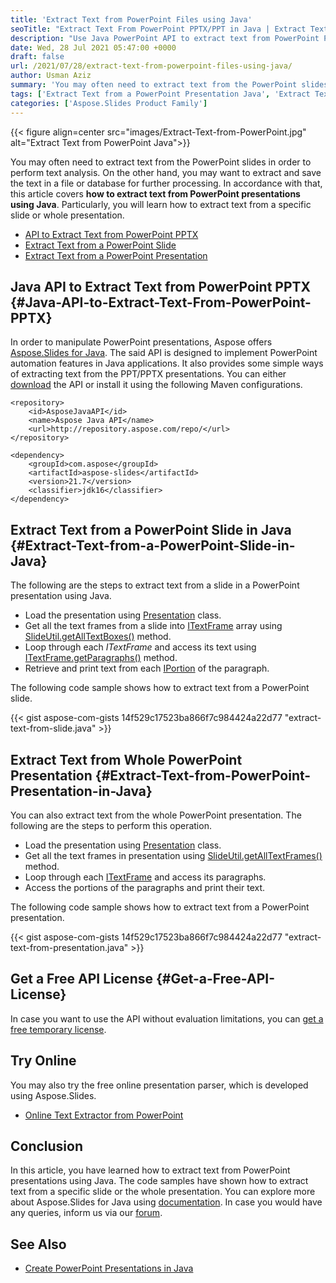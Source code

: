 ```yaml
---
title: 'Extract Text from PowerPoint Files using Java'
seoTitle: "Extract Text From PowerPoint PPTX/PPT in Java | Extract Text from Slides"
description: "Use Java PowerPoint API to extract text from PowerPoint PPTX/PPT presentations in Java. Extract text from a specific slide of from the whole presentation."
date: Wed, 28 Jul 2021 05:47:00 +0000
draft: false
url: /2021/07/28/extract-text-from-powerpoint-files-using-java/
author: Usman Aziz
summary: 'You may often need to extract text from the PowerPoint slides in order to perform text analysis. On the other hand, you may want to extract and save the text in a file or database for further processing. In accordance with that, this article covers **how to extract text from PowerPoint presentations using Java**. Particularly, you will learn how to extract text from a specific slide or whole presentation.'
tags: ['Extract Text from a PowerPoint Presentation Java', 'Extract Text from a PowerPoint Slide Java', 'Java API to Extract Text from PowerPoint PPTX']
categories: ['Aspose.Slides Product Family']
---
```




{{< figure align=center src="images/Extract-Text-from-PowerPoint.jpg" alt="Extract Text from PowerPoint Java">}}


You may often need to extract text from the PowerPoint slides in order to perform text analysis. On the other hand, you may want to extract and save the text in a file or database for further processing. In accordance with that, this article covers **how to extract text from PowerPoint presentations using Java**. Particularly, you will learn how to extract text from a specific slide or whole presentation.

*   [API to Extract Text from PowerPoint PPTX][1]
*   [Extract Text from a PowerPoint Slide][2]
*   [Extract Text from a PowerPoint Presentation][3]

## Java API to Extract Text from PowerPoint PPTX {#Java-API-to-Extract-Text-From-PowerPoint-PPTX}

In order to manipulate PowerPoint presentations, Aspose offers [Aspose.Slides for Java][4]. The said API is designed to implement PowerPoint automation features in Java applications. It also provides some simple ways of extracting text from the PPT/PPTX presentations. You can either [download][5] the API or install it using the following Maven configurations.

```
<repository>
    <id>AsposeJavaAPI</id>
    <name>Aspose Java API</name>
    <url>http://repository.aspose.com/repo/</url>
</repository>
```
```
<dependency>
    <groupId>com.aspose</groupId>
    <artifactId>aspose-slides</artifactId>
    <version>21.7</version>
    <classifier>jdk16</classifier>
</dependency>
```

## Extract Text from a PowerPoint Slide in Java {#Extract-Text-from-a-PowerPoint-Slide-in-Java}

The following are the steps to extract text from a slide in a PowerPoint presentation using Java.

*   Load the presentation using [Presentation][6] class.
*   Get all the text frames from a slide into [ITextFrame][7] array using [SlideUtil.getAllTextBoxes()][8] method.
*   Loop through each _ITextFrame_ and access its text using [ITextFrame.getParagraphs()][9] method.
*   Retrieve and print text from each [IPortion][10] of the paragraph.

The following code sample shows how to extract text from a PowerPoint slide.

{{< gist aspose-com-gists 14f529c17523ba866f7c984424a22d77 "extract-text-from-slide.java" >}}

## Extract Text from Whole PowerPoint Presentation {#Extract-Text-from-PowerPoint-Presentation-in-Java}

You can also extract text from the whole PowerPoint presentation. The following are the steps to perform this operation.

*   Load the presentation using [Presentation][11] class.
*   Get all the text frames in presentation using [SlideUtil.getAllTextFrames()][12] method.
*   Loop through each [ITextFrame][13] and access its paragraphs.
*   Access the portions of the paragraphs and print their text.

The following code sample shows how to extract text from a PowerPoint presentation.

{{< gist aspose-com-gists 14f529c17523ba866f7c984424a22d77 "extract-text-from-presentation.java" >}}

## Get a Free API License {#Get-a-Free-API-License}

In case you want to use the API without evaluation limitations, you can [get a free temporary license][14].

## Try Online

You may also try the free online presentation parser, which is developed using Aspose.Slides.

*   [Online Text Extractor from PowerPoint][15]

## Conclusion

In this article, you have learned how to extract text from PowerPoint presentations using Java. The code samples have shown how to extract text from a specific slide or the whole presentation. You can explore more about Aspose.Slides for Java using [documentation][16]. In case you would have any queries, inform us via our [forum][17].

## See Also

*   [Create PowerPoint Presentations in Java][18]




[1]: #Java-API-to-Extract-Text-From-PowerPoint-PPTX
[2]: #Extract-Text-from-a-PowerPoint-Slide-in-Java
[3]: #Extract-Text-from-PowerPoint-Presentation-in-Java
[4]: https://products.aspose.com/slides/java
[5]: https://downloads.aspose.com/slides/java
[6]: https://apireference.aspose.com/slides/java/com.aspose.slides/Presentation
[7]: https://apireference.aspose.com/slides/java/com.aspose.slides/ITextFrame
[8]: https://apireference.aspose.com/slides/java/com.aspose.slides/SlideUtil#getAllTextBoxes-com.aspose.slides.IBaseSlide-
[9]: https://apireference.aspose.com/slides/java/com.aspose.slides/ITextFrame#getParagraphs--
[10]: https://apireference.aspose.com/slides/java/com.aspose.slides/IPortion
[11]: https://apireference.aspose.com/slides/java/com.aspose.slides/Presentation
[12]: https://apireference.aspose.com/slides/java/com.aspose.slides/SlideUtil#getAllTextFrames-com.aspose.slides.IPresentation-boolean-
[13]: https://apireference.aspose.com/slides/java/com.aspose.slides/ITextFrame
[14]: https://purchase.aspose.com/temporary-license
[15]: https://products.aspose.app/slides/parser
[16]: https://docs.aspose.com/slides/java
[17]: https://forum.aspose.com/
[18]: https://blog.aspose.com/2021/01/18/create-powerpoint-presentations-using-java/





